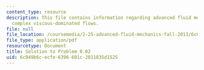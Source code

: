 ```yaml
---
content_type: resource
description: This file contains information regarding advanced fluid mechanics, more
  complex viscous-dominated flows.
file: null
file_location: /coursemedia/2-25-advanced-fluid-mechanics-fall-2013/6c049b6cecfe6396601c2011835d1525_MIT2_25F13_Solution8.02.pdf
file_type: application/pdf
resourcetype: Document
title: Solution to Problem 8.02
uid: 6c049b6c-ecfe-6396-601c-2011835d1525
---
```

